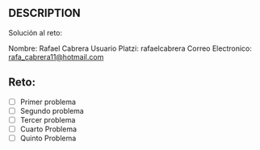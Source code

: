 ## DESCRIPTION

Solución al reto:

Nombre: Rafael Cabrera
Usuario Platzi: rafaelcabrera
Correo Electronico: rafa_cabrera11@hotmail.com

## Reto:

- [ ] Primer problema
- [ ] Segundo problema
- [ ] Tercer problema
- [ ] Cuarto Problema
- [ ] Quinto Problema
